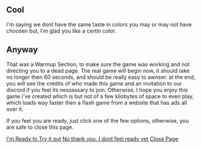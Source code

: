 <!-- Game Has initiated -->

## Cool
I'm saying we dont have the same taste in colors you may or may not have choosen but, I'm glad you like a certin color.

## Anyway
That was a Warmup Section, to make sure the game was working and not directing you to a dead page. The real game will begin now, it should take no longer then 60 seconds, and should be really easy to awnser. at the end, you will see the credits of who made this game and an invitation to our discord if you feel its nessassary to join. Otherwise, I hope you enjoy this game i've created which is but not of a few kilobytes of space to even play, which loads way faster then a flash game from a website that has ads all over it.

If you feel you are ready, just click one of the few options, otherwise, you are safe to close this page.

[I'm Ready to Try it out](../section2/A1.md)
[No thank you, I dont feel ready yet](https://github.com/zeropointbruh)
[Close Page](https://google.com)


<!-- Game Has Loaded -->